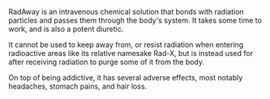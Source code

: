 RadAway is an intravenous chemical solution that bonds with radiation particles and passes them through the body's system. It takes some time to work, and is also a potent diuretic.

It cannot be used to keep away from, or resist radiation when entering radioactive areas like its relative namesake Rad-X, but is instead used for after receiving radiation to purge some of it from the body.

On top of being addictive, it has several adverse effects, most notably headaches, stomach pains, and hair loss.
